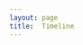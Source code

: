 ```yaml
---
layout: page
title:  Timeline
---
```

 <link title="timeline-styles" rel="stylesheet" href="https://cdn.knightlab.com/libs/timeline3/latest/css/timeline.css">
<script src="https://cdn.knightlab.com/libs/timeline3/latest/js/timeline.js"></script>

<div id='timeline-embed' style="width: 100%; height: 600px"></div>


<script type="text/javascript">
            var additionalOptions = {
              start_at_end: true,
              default_bg_color: {r:0, g:0, b:0},
              timenav_height: 250
            }

            timeline = new TL.Timeline('timeline-embed',
            'timeline.json',
            additionalOptions);
</script>
